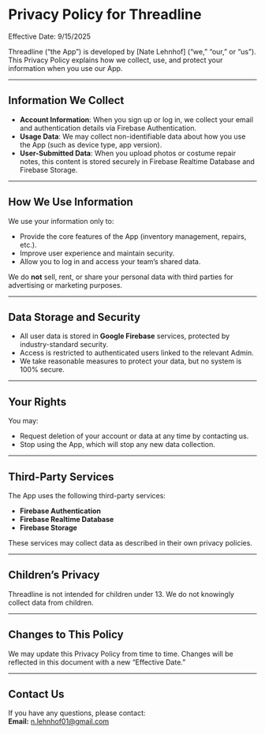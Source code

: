# Privacy Policy for Threadline

Effective Date: 9/15/2025

Threadline (“the App”) is developed by [Nate Lehnhof] (“we,” “our,” or “us”).  
This Privacy Policy explains how we collect, use, and protect your information when you use our App.

---

## Information We Collect
- **Account Information**: When you sign up or log in, we collect your email and authentication details via Firebase Authentication.
- **Usage Data**: We may collect non-identifiable data about how you use the App (such as device type, app version).
- **User-Submitted Data**: When you upload photos or costume repair notes, this content is stored securely in Firebase Realtime Database and Firebase Storage.

---

## How We Use Information
We use your information only to:
- Provide the core features of the App (inventory management, repairs, etc.).
- Improve user experience and maintain security.
- Allow you to log in and access your team’s shared data.

We do **not** sell, rent, or share your personal data with third parties for advertising or marketing purposes.

---

## Data Storage and Security
- All user data is stored in **Google Firebase** services, protected by industry-standard security.
- Access is restricted to authenticated users linked to the relevant Admin.
- We take reasonable measures to protect your data, but no system is 100% secure.

---

## Your Rights
You may:
- Request deletion of your account or data at any time by contacting us.
- Stop using the App, which will stop any new data collection.

---

## Third-Party Services
The App uses the following third-party services:
- **Firebase Authentication**
- **Firebase Realtime Database**
- **Firebase Storage**

These services may collect data as described in their own privacy policies.

---

## Children’s Privacy
Threadline is not intended for children under 13. We do not knowingly collect data from children.

---

## Changes to This Policy
We may update this Privacy Policy from time to time. Changes will be reflected in this document with a new “Effective Date.”

---

## Contact Us
If you have any questions, please contact:  
**Email:** n.lehnhof01@gmail.com
